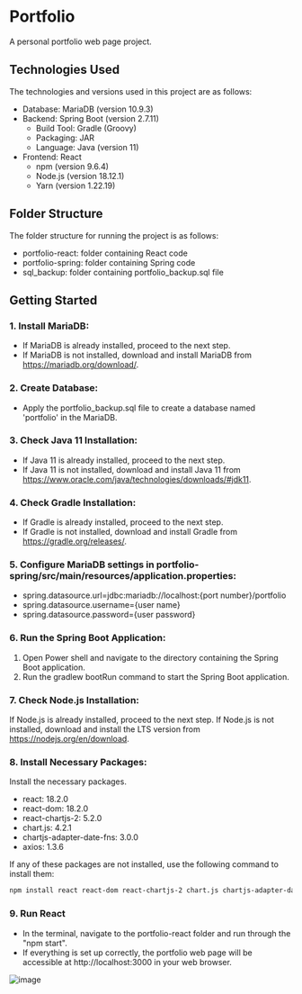 # Portfolio

A personal portfolio web page project.

## Technologies Used

The technologies and versions used in this project are as follows:

- Database: MariaDB (version 10.9.3)
- Backend: Spring Boot (version 2.7.11)
  - Build Tool: Gradle (Groovy)
  - Packaging: JAR
  - Language: Java (version 11)
- Frontend: React
  - npm (version 9.6.4)
  - Node.js (version 18.12.1)
  - Yarn (version 1.22.19)
## Folder Structure

The folder structure for running the project is as follows:

- portfolio-react: folder containing React code
- portfolio-spring: folder containing Spring code
- sql_backup: folder containing portfolio_backup.sql file
## Getting Started

### 1. Install MariaDB:

- If MariaDB is already installed, proceed to the next step.
- If MariaDB is not installed, download and install MariaDB from https://mariadb.org/download/.

### 2. Create Database:

- Apply the portfolio_backup.sql file to create a database named 'portfolio' in the MariaDB.

### 3. Check Java 11 Installation:

- If Java 11 is already installed, proceed to the next step.
- If Java 11 is not installed, download and install Java 11 from https://www.oracle.com/java/technologies/downloads/#jdk11.
### 4. Check Gradle Installation:

- If Gradle is already installed, proceed to the next step.
- If Gradle is not installed, download and install Gradle from https://gradle.org/releases/.
### 5. Configure MariaDB settings in portfolio-spring/src/main/resources/application.properties:

- spring.datasource.url=jdbc:mariadb://localhost:{port number}/portfolio
- spring.datasource.username={user name}
- spring.datasource.password={user password}
### 6. Run the Spring Boot Application:

1. Open Power shell and navigate to the directory containing the Spring Boot application.
2. Run the gradlew bootRun command to start the Spring Boot application.

### 7. Check Node.js Installation:

If Node.js is already installed, proceed to the next step.
If Node.js is not installed, download and install the LTS version from https://nodejs.org/en/download.
### 8. Install Necessary Packages:

Install the necessary packages.

- react: 18.2.0
- react-dom: 18.2.0
- react-chartjs-2: 5.2.0
- chart.js: 4.2.1
- chartjs-adapter-date-fns: 3.0.0
- axios: 1.3.6

If any of these packages are not installed, use the following command to install them:

```bash
npm install react react-dom react-chartjs-2 chart.js chartjs-adapter-date-fns axios

```

### 9. Run React

- In the terminal, navigate to the portfolio-react folder and run through the "npm start".
- If everything is set up correctly, the portfolio web page will be accessible at http://localhost:3000 in your web browser.

![image](https://user-images.githubusercontent.com/107410759/233843051-68ddc39c-e7cd-4315-83b9-50c3a43c2b32.png)

